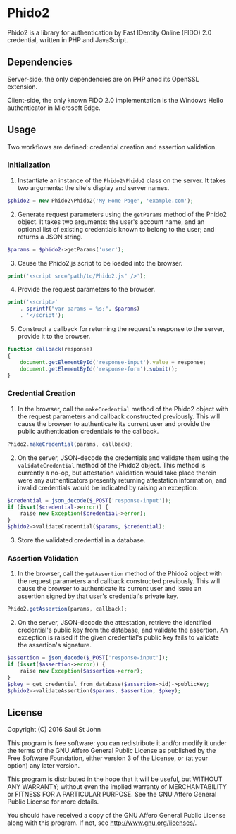 Phido2
======

Phido2 is a library for authentication by Fast IDentity Online (FIDO) 2.0
credential, written in PHP and JavaScript.

Dependencies
------------

Server-side, the only dependencies are on PHP anod its OpenSSL extension.

Client-side, the only known FIDO 2.0 implementation is the Windows Hello
authenticator in Microsoft Edge.

Usage
-----

Two workflows are defined: credential creation and assertion validation.

### Initialization ###

1. Instantiate an instance of the `Phido2\Phido2` class on the server. It
takes two arguments: the site's display and server names.

```php
$phido2 = new Phido2\Phido2('My Home Page', 'example.com');
```

2. Generate request parameters using the `getParams` method of the Phido2
object. It takes two arguments: the user's account name, and an optional
list of existing credentials known to belong to the user; and returns
a JSON string.

```php
$params = $phido2->getParams('user');
```

3. Cause the Phido2.js script to be loaded into the browser.

```php
print('<script src="path/to/Phido2.js" />');
```

4. Provide the request parameters to the browser.

```php
print('<script>'
	. sprintf("var params = %s;", $params)
	. '</script');
```

5. Construct a callback for returning the request's response to the server,
provide it to the browser.

```javascript
function callback(response)
{
	document.getElementById('response-input').value = response;
	document.getElementById('response-form').submit();
}
```

### Credential Creation ###

1. In the browser, call the `makeCredential` method of the Phido2 object with the
request parameters and callback constructed previously. This will cause the
browser to authenticate its current user and provide the public authentication
credentials to the callback.

```javascript
Phido2.makeCredential(params, callback);
```

2. On the server, JSON-decode the credentials and validate them using the
`validateCredential` method of the Phido2 object. This method is currently a
no-op, but attestation validation would take place therein were any 
authenticators presently returning attestation information, and invalid
credentials would be indicated by raising an exception.

```php
$credential = json_decode($_POST['response-input']);
if (isset($credential->error)) {
	raise new Exception($credential->error);
}
$phido2->validateCredential($params, $credential);
```

3. Store the validated credential in a database.

  
### Assertion Validation ###

1. In the browser, call the `getAssertion` method of the Phido2 object with the
request parameters and callback constructed previously. This will cause the
browser to authenticate its current user and issue an assertion signed by
that user's credential's private key.

```javascript
Phido2.getAssertion(params, callback);
```

2. On the server, JSON-decode the attestation, retrieve the identified
credential's public key from the database, and validate the assertion.
An exception is raised if the given credential's public key fails to
validate the assertion's signature.

```php
$assertion = json_decode($_POST['response-input']);
if (isset($assertion->error)) {
	raise new Exception($assertion->error);
}
$pkey = get_credential_from_database($assertion->id)->publicKey;
$phido2->validateAssertion($params, $assertion, $pkey);
```

License
-------

Copyright (C) 2016  Saul St John

This program is free software: you can redistribute it and/or modify
it under the terms of the GNU Affero General Public License as
published by the Free Software Foundation, either version 3 of the
License, or (at your option) any later version.

This program is distributed in the hope that it will be useful,
but WITHOUT ANY WARRANTY; without even the implied warranty of
MERCHANTABILITY or FITNESS FOR A PARTICULAR PURPOSE.  See the
GNU Affero General Public License for more details.

You should have received a copy of the GNU Affero General Public License
along with this program.  If not, see <http://www.gnu.org/licenses/>.


